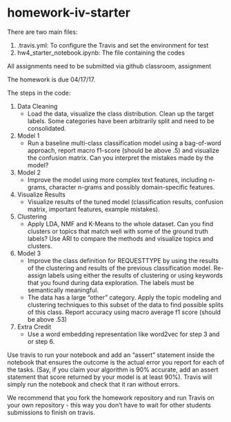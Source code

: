 # homework-iv-starter

There are two main files:
1)  .travis.yml: To configure the Travis and set the environment for test
2)  hw4_starter_notebook.ipynb: The file containing the codes

All assignments need to be submitted via github classroom, assignment 

The homework is due 04/17/17.

The steps in the code:
1)  Data Cleaning
      - Load the data, visualize the class distribution. Clean up the target labels. Some categories have been arbitrarily split and need to be consolidated. 
2)  Model 1
      - Run a baseline multi-class classification model using a bag-of-word approach, report macro f1-score (should be above .5) and visualize the confusion matrix. Can you interpret the mistakes made by the model? 
3)  Model 2
      - Improve the model using more complex text features, including n-grams, character n-grams and possibly domain-specific features.
4)  Visualize Results
      - Visualize results of the tuned model (classification results, confusion matrix, important features, example mistakes).
5)  Clustering
      - Apply LDA, NMF and K-Means to the whole dataset. Can you find clusters or topics that match well with some of the ground truth labels? Use ARI to compare the methods and visualize topics and clusters.
6)  Model 3
      - Improve the class definition for REQUESTTYPE by using the results of the clustering and results of the previous classification model. Re-assign labels using either the results of clustering or using keywords that you found during data exploration. The labels must be semantically meaningful.
       - The data has a large “other” category. Apply the topic modeling and clustering techniques to this subset of the data to find possible splits of this class.
      Report accuracy using macro average f1 score (should be above .53) 
7)  Extra Credit
      - Use a word embedding representation like word2vec for step 3 and or step 6. 
      
      
Use travis to run your notebook and add an “assert” statement inside the notebook that ensures the outcome is the actual error you report for each of the tasks.
(Say, if you claim your algorithm is 90% accurate, add an assert statement that score returned by your model is at least 90%).
Travis will simply run the notebook and check that it ran without errors.

We recommend that you fork the homework repository and run Travis on your own repository - this way you don’t have to wait for other students submissions to finish on travis.

